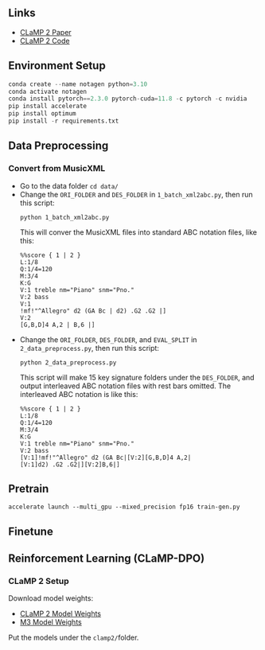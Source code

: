 ## Links
- [CLaMP 2 Paper](https://arxiv.org/pdf/2410.13267)
- [CLaMP 2 Code](https://github.com/sanderwood/clamp2)

## Environment Setup

```python
conda create --name notagen python=3.10
conda activate notagen
conda install pytorch==2.3.0 pytorch-cuda=11.8 -c pytorch -c nvidia
pip install accelerate
pip install optimum
pip install -r requirements.txt
```

## Data Preprocessing

### Convert from MusicXML

- Go to the data folder ```cd data/```
- Change the ```ORI_FOLDER``` and ```DES_FOLDER``` in ```1_batch_xml2abc.py```, then run this script:
  ```
  python 1_batch_xml2abc.py
  ```
  This will conver the MusicXML files into standard ABC notation files, like this:
  ```plain
  %%score { 1 | 2 }
  L:1/8
  Q:1/4=120
  M:3/4
  K:G
  V:1 treble nm="Piano" snm="Pno."
  V:2 bass
  V:1
  !mf!"^Allegro" d2 (GA Bc | d2) .G2 .G2 |]
  V:2
  [G,B,D]4 A,2 | B,6 |]
  ```
- Change the ```ORI_FOLDER```, ```DES_FOLDER```, and ```EVAL_SPLIT``` in ```2_data_preprocess.py```, then run this script:
  ```
  python 2_data_preprocess.py
  ```
  This script will make 15 key signature folders under the ```DES_FOLDER```, and output interleaved ABC notation files with rest bars omitted.
  The interleaved ABC notation is like this:
  ```plain
  %%score { 1 | 2 }
  L:1/8
  Q:1/4=120
  M:3/4
  K:G
  V:1 treble nm="Piano" snm="Pno."
  V:2 bass
  [V:1]!mf!"^Allegro" d2 (GA Bc|[V:2][G,B,D]4 A,2|
  [V:1]d2) .G2 .G2|][V:2]B,6|]
  ```

## Pretrain

```
accelerate launch --multi_gpu --mixed_precision fp16 train-gen.py
```

## Finetune

## Reinforcement Learning (CLaMP-DPO)
### CLaMP 2 Setup

Download model weights:
- [CLaMP 2 Model Weights](https://huggingface.co/sander-wood/clamp2/blob/main/weights_clamp2_h_size_768_lr_5e-05_batch_128_scale_1_t_length_128_t_model_FacebookAI_xlm-roberta-base_t_dropout_True_m3_True.pth)
- [M3 Model Weights](https://huggingface.co/sander-wood/clamp2/blob/main/weights_m3_p_size_64_p_length_512_t_layers_3_p_layers_12_h_size_768_lr_0.0001_batch_16_mask_0.45.pth)

Put the models under the ```clamp2/```folder.

